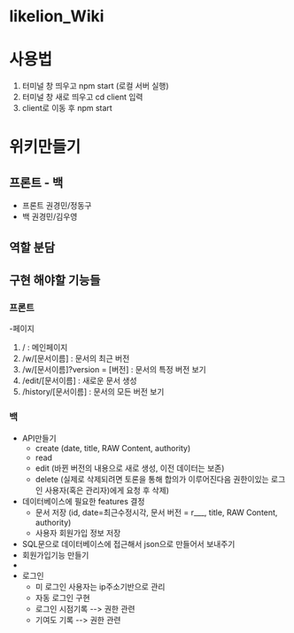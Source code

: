 # likelion_Wiki

# 사용법
  1) 터미널 창 띄우고 npm start (로컬 서버 실행)
  2) 터미널 창 새로 띄우고 cd client  입력
  3) client로 이동 후 npm start 
  


# 위키만들기
## 프론트 - 백
- 프론트 권경민/정동구
- 백 권경민/김우영
## 역할 분담
## 구현 해야할 기능들
### 프론트
-페이지
  1) / : 메인페이지
  2) /w/[문서이름] : 문서의 최근 버전
  3) /w/[문서이름]?version = [버전] : 문서의 특정 버전 보기
  4) /edit/[문서이름] : 새로운 문서 생성
  5) /history/[문서이름] : 문서의 모든 버전 보기


### 백
- API만들기
  - create (date, title, RAW Content, authority) 
  - read 
  - edit  (바뀐 버전의 내용으로 새로 생성, 이전 데이터는 보존)
  - delete (실제로 삭제되려면 토론을 통해 합의가 이루어진다음 권한이있는 로그인 사용자(혹은 관리자)에게 요청 후 삭제)
- 데이터베이스에 필요한 features 결정
  - 문서 저장 (id, date=최근수정시각, 문서 버전 = r___, title, RAW Content, authority)
  - 사용자 회원가입 정보 저장
- SQL문으로 데이터베이스에 접근해서 json으로 만들어서 보내주기
- 회원가입기능 만들기
- 
- 로그인
  - 미 로그인 사용자는 ip주소기반으로 관리
  - 자동 로그인 구현
  - 로그인 시점기록  --> 권한 관련
  - 기여도 기록      --> 권한 관련

